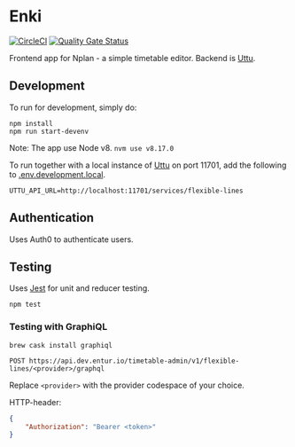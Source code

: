 # Enki
[![CircleCI](https://circleci.com/gh/entur/enki.svg?style=svg)](https://circleci.com/gh/entur/enki) [![Quality Gate Status](https://sonarcloud.io/api/project_badges/measure?project=entur_enki&metric=alert_status)](https://sonarcloud.io/dashboard?id=entur_enki)

Frontend app for Nplan - a simple timetable editor. Backend is [Uttu](https://github.com/entur/uttu).

## Development

To run for development, simply do:

```
npm install
npm run start-devenv
```
Note: The app use Node v8. `nvm use v8.17.0`

To run together with a local instance of [Uttu](https://github.com/entur/uttu) on port 11701, add the following to [.env.development.local](.env.development.local).

```
UTTU_API_URL=http://localhost:11701/services/flexible-lines
```

## Authentication

Uses Auth0 to authenticate users.

## Testing

Uses [Jest](https://facebook.github.io/jest) for unit and reducer testing.

```
npm test
```

### Testing with GraphiQL
```
brew cask install graphiql
```

    POST https://api.dev.entur.io/timetable-admin/v1/flexible-lines/<provider>/graphql

Replace `<provider>` with the provider codespace of your choice.

HTTP-header:
```json
{
    "Authorization": "Bearer <token>"
}
```
